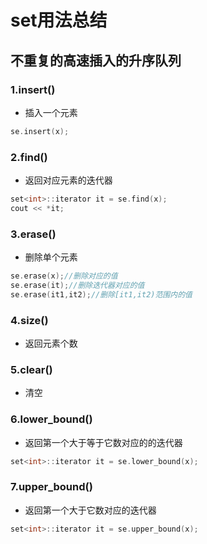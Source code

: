 # set用法总结

## 不重复的高速插入的升序队列

### 1.insert()

* 插入一个元素

```c++
se.insert(x);
```

### 2.find()

* 返回对应元素的迭代器

```c++
set<int>::iterator it = se.find(x);
cout << *it;
```

### 3.erase()

* 删除单个元素

```c++
se.erase(x);//删除对应的值
se.erase(it);//删除迭代器对应的值
se.erase(it1,it2);//删除[it1,it2)范围内的值
```

### 4.size()

* 返回元素个数

### 5.clear()

* 清空

### 6.lower_bound()

* 返回第一个大于等于它数对应的的迭代器

```c++
set<int>::iterator it = se.lower_bound(x);
```

### 7.upper_bound()

* 返回第一个大于它数对应的迭代器

```c++
set<int>::iterator it = se.upper_bound(x);
```

